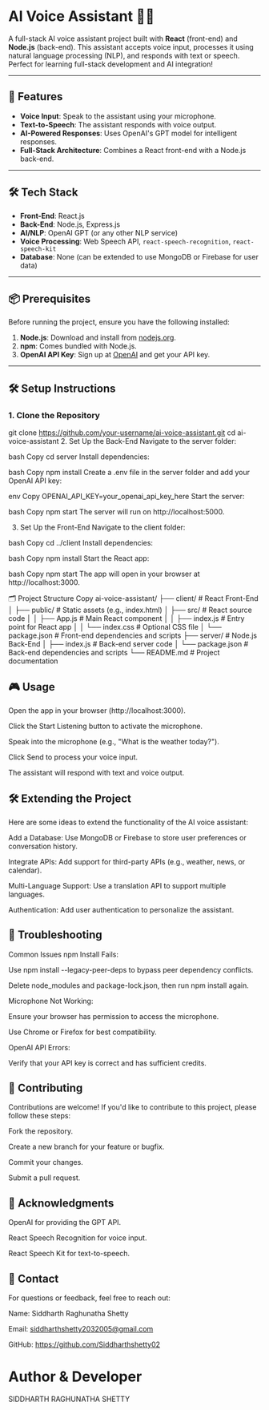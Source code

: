 # AI Voice Assistant 🎤🤖

A full-stack AI voice assistant project built with **React** (front-end) and **Node.js** (back-end). This assistant accepts voice input, processes it using natural language processing (NLP), and responds with text or speech. Perfect for learning full-stack development and AI integration!

---

## 🚀 Features

- **Voice Input**: Speak to the assistant using your microphone.
- **Text-to-Speech**: The assistant responds with voice output.
- **AI-Powered Responses**: Uses OpenAI's GPT model for intelligent responses.
- **Full-Stack Architecture**: Combines a React front-end with a Node.js back-end.

---

## 🛠️ Tech Stack

- **Front-End**: React.js
- **Back-End**: Node.js, Express.js
- **AI/NLP**: OpenAI GPT (or any other NLP service)
- **Voice Processing**: Web Speech API, `react-speech-recognition`, `react-speech-kit`
- **Database**: None (can be extended to use MongoDB or Firebase for user data)

---

## 📦 Prerequisites

Before running the project, ensure you have the following installed:

1. **Node.js**: Download and install from [nodejs.org](https://nodejs.org/).
2. **npm**: Comes bundled with Node.js.
3. **OpenAI API Key**: Sign up at [OpenAI](https://openai.com/api/) and get your API key.

---

## 🛠️ Setup Instructions

### 1. Clone the Repository


git clone https://github.com/your-username/ai-voice-assistant.git
cd ai-voice-assistant
2. Set Up the Back-End
Navigate to the server folder:

bash
Copy
cd server
Install dependencies:

bash
Copy
npm install
Create a .env file in the server folder and add your OpenAI API key:

env
Copy
OPENAI_API_KEY=your_openai_api_key_here
Start the server:

bash
Copy
npm start
The server will run on http://localhost:5000.

3. Set Up the Front-End
Navigate to the client folder:

bash
Copy
cd ../client
Install dependencies:

bash
Copy
npm install
Start the React app:

bash
Copy
npm start
The app will open in your browser at http://localhost:3000.

🗂️ Project Structure
Copy
ai-voice-assistant/
├── client/                      # React Front-End
│   ├── public/                  # Static assets (e.g., index.html)
│   ├── src/                     # React source code
│   │   ├── App.js               # Main React component
│   │   ├── index.js             # Entry point for React app
│   │   └── index.css            # Optional CSS file
│   └── package.json             # Front-end dependencies and scripts
├── server/                      # Node.js Back-End
│   ├── index.js                 # Back-end server code
│   └── package.json             # Back-end dependencies and scripts
└── README.md                    # Project documentation
## 🎮 Usage
Open the app in your browser (http://localhost:3000).

Click the Start Listening button to activate the microphone.

Speak into the microphone (e.g., "What is the weather today?").

Click Send to process your voice input.

The assistant will respond with text and voice output.

## 🛠️ Extending the Project
Here are some ideas to extend the functionality of the AI voice assistant:

Add a Database: Use MongoDB or Firebase to store user preferences or conversation history.

Integrate APIs: Add support for third-party APIs (e.g., weather, news, or calendar).

Multi-Language Support: Use a translation API to support multiple languages.

Authentication: Add user authentication to personalize the assistant.

## 🐛 Troubleshooting
Common Issues
npm Install Fails:

Use npm install --legacy-peer-deps to bypass peer dependency conflicts.

Delete node_modules and package-lock.json, then run npm install again.

Microphone Not Working:

Ensure your browser has permission to access the microphone.

Use Chrome or Firefox for best compatibility.

OpenAI API Errors:

Verify that your API key is correct and has sufficient credits.

## 🤝 Contributing
Contributions are welcome! If you'd like to contribute to this project, please follow these steps:

Fork the repository.

Create a new branch for your feature or bugfix.

Commit your changes.

Submit a pull request.

## 🙏 Acknowledgments
OpenAI for providing the GPT API.

React Speech Recognition for voice input.

React Speech Kit for text-to-speech.

## 📧 Contact
For questions or feedback, feel free to reach out:

Name: Siddharth Raghunatha Shetty

Email: siddharthshetty2032005@gmail.com

GitHub: https://github.com/Siddharthshetty02

# Author & Developer
 SIDDHARTH RAGHUNATHA SHETTY
